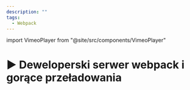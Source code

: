 ```yaml
---
description: ""
tags:
  - Webpack
---
```


import VimeoPlayer from "@site/src/components/VimeoPlayer"

# ▶️ Deweloperski serwer webpack i gorące przeładowania

<VimeoPlayer videoId="322230444" />
